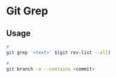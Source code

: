 # Git Grep

## Usage

```sh
#
git grep '<text>' $(git rev-list --all)

#
git branch -a --contains <commit>
```
